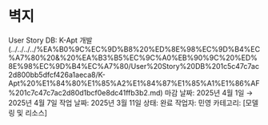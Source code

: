 # 벽지

User Story DB: K-Apt 개발 (../../../../%EA%B0%9C%EC%9D%B8%20%ED%8E%98%EC%9D%B4%EC%A7%80%20&%20%EA%B3%B5%EC%9C%A0%EB%90%9C%20%ED%8E%98%EC%9D%B4%EC%A7%80/User%20Story%20DB%201c5c47c7ac2d800bb5dfcf426a1aeca8/K-Apt%20%E1%84%80%E1%85%A2%E1%84%87%E1%85%A1%E1%86%AF%201c7c47c7ac2d80d1bcf0e8dc41ffb3b2.md)
마감 날짜: 2025년 4월 1일 → 2025년 4월 7일
작업 날짜: 2025년 3월 11일
상태: 완료
작업자: 민영
카테고리: [모델링 및 리소스]